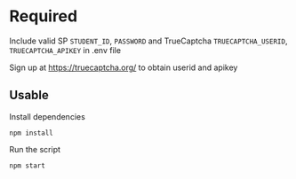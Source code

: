 # Required
Include valid SP `STUDENT_ID`, `PASSWORD` and TrueCaptcha `TRUECAPTCHA_USERID`, `TRUECAPTCHA_APIKEY` in .env file

Sign up at https://truecaptcha.org/ to obtain userid and apikey
## Usable
Install dependencies
```
npm install
```
Run the script
```
npm start
```